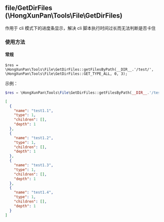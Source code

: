 ## file/GetDirFiles (\HongXunPan\Tools\File\GetDirFiles)

作用于 cli 模式下的进度条显示，解决 cli 脚本执行时间过长而无法判断是否卡住

### 使用方法

#### 常规

`$res = \HongXunPan\Tools\File\GetDirFiles::getFilesByPath(__DIR__.'/test/', \HongXunPan\Tools\File\GetDirFiles::GET_TYPE_ALL, 0, 3);`

示例：

```php
$res = \HongXunPan\Tools\File\GetDirFiles::getFilesByPath(__DIR__.'/test/', \HongXunPan\Tools\File\GetDirFiles::GET_TYPE_ALL, 0, 3);
```

```json
[
  {
    "name": "test1.1",
    "type": 1,
    "children": [],
    "depth": 1
  },
  {
    "name": "test1.2",
    "type": 1,
    "children": [],
    "depth": 1
  },
  {
    "name": "test1.3",
    "type": 1,
    "children": [],
    "depth": 1
  },
  {
    "name": "test1.4",
    "type": 1,
    "children": [],
    "depth": 1
  }
]
```